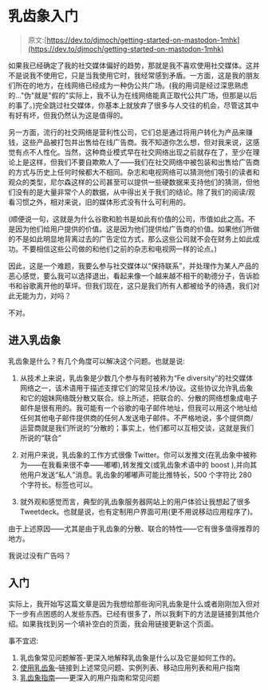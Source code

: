 # 乳齿象入门

> 原文:[https://dev.to/djmoch/getting-started-on-mastodon-1mhk](https://dev.to/djmoch/getting-started-on-mastodon-1mhk)

如果我已经确定了我的社交媒体偏好的趋势，那就是我不喜欢使用社交媒体。这并不是说我不使用它，只是当我使用它时，我经常感到矛盾。一方面，这是我的朋友们所在的地方，在线网络已经成为一种伪公共广场。(我的用词是经过深思熟虑的..."伪"就是"假的"实际上，我不认为在线网络能真正取代公共广场，但那是以后的事了。)完全跳过社交媒体，你基本上就放弃了很多与人交往的机会，尽管这其中有好有坏，但我仍然认为这是值得的。

另一方面，流行的社交网络是营利性公司，它们总是通过将用户转化为产品来赚钱，这些产品被打包并出售给在线广告商。我不知道你怎么想，但对我来说，这感觉有点不人性化。当然，这种商业模式早在社交网络出现之前就存在了，至少在理论上是这样，但我们不要自欺欺人了——我们在社交网络中被包装和出售给广告商的方式与历史上任何时候都大不相同。杂志和电视网络可以猜测他们吸引的读者和观众的类型，尼尔森这样的公司甚至可以提供一些硬数据来支持他们的猜测，但他们没有的是大量非常个人的数据，从中得出关于我们的结论。除了我们的阅读/观看习惯之外，相对来说，旧的媒体形式没有什么可利用的。

(顺便说一句，这就是为什么谷歌和脸书是如此有价值的公司，市值如此之高。不是因为他们给用户提供的价值。这是因为他们提供给广告商的价值。如果他们所做的不是如此明显地背离过去的广告定位方式，那么这些公司就不会在财务上如此成功。不要相信这些公司做的和他们之前的杂志和电视网一样的论点。)

因此，这是一个难题，我要么参与社交媒体以“保持联系”，并处理作为某人产品的恶心感觉，要么我可以选择退出，看起来像一个越来越不相干的勒德分子，告诉脸书和谷歌离开他的草坪。但我们现在，这只是我们所有人都被给予的待遇，我们对此无能为力，对吗？

不对。

## [](#enter-mastodon)进入乳齿象

乳齿象是什么？有几个角度可以解决这个问题。也就是说:

1.  从技术上来说，乳齿象是少数几个参与有时被称为“Fe diversity”的社交媒体网络之一，该术语用于描述支撑它们的常见技术/协议。这些协议允许乳齿象和它的姐妹网络既分散又联合。综上所述，把联合的、分散的网络想象成电子邮件是很有用的。我可能有一个谷歌的电子邮件地址，但我可以用这个地址给任何其他电子邮件提供商的任何人发送电子邮件。不严格地说，多个提供商/运营商就是我们所说的“分散的；事实上，他们都可以互相交谈，这就是我们所说的“联合”

2.  对用户来说，乳齿象的工作方式很像 Twitter。你可以发推文(在乳齿象中被称为——在我看来很不幸——嘟嘟),转发推文(或乳齿象术语中的 boost ),并向其他用户发送“私人”消息。乳齿象的嘟嘟声可能比推特长，500 个字符比 280 个字符长。标签也可以。

3.  就外观和感觉而言，典型的乳齿象服务器网站上的用户体验让我想起了很多 Tweetdeck。也就是说，也有定制用户界面可用(更不用说移动应用程序了)。

由于上述原因——尤其是由于乳齿象的分散、联合的特性——它有很多值得推荐的地方。

我说过没有广告吗？

## [](#getting-started)入门

实际上，我开始写这篇文章是因为我想给那些询问乳齿象是什么或者刚刚加入但对下一步有点困惑的人发些东西。已经有很多了，所以我剩下的方法是链接到其他介绍。如果我找到另一个填补空白的页面，我会用链接更新这个页面。

事不宜迟:

1.  乳齿象常见问题解答-更深入地解释乳齿象是什么以及它是如何工作的。
2.  [使用乳齿象](https://github.com/tootsuite/documentation#using-mastodon)–链接到上述常见问题、实例列表、移动应用列表和用户指南
3.  [乳齿象指南](https://github.com/joyeusenoelle/GuideToMastodon/)——更深入的用户指南和常见问题